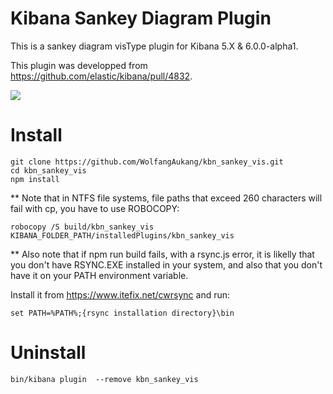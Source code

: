 # Kibana Sankey Diagram Plugin

This is a sankey diagram visType plugin for Kibana 5.X & 6.0.0-alpha1.

This plugin was developped from <https://github.com/elastic/kibana/pull/4832>.

![](https://github.com/WolfangAukang/kbn_sankey_vis/blob/master/Capture1.PNG)

# Install

```
git clone https://github.com/WolfangAukang/kbn_sankey_vis.git
cd kbn_sankey_vis
npm install
```

** Note that in NTFS file systems, file paths that exceed 260 characters will fail with cp, you have to use ROBOCOPY:

```
robocopy /S build/kbn_sankey_vis KIBANA_FOLDER_PATH/installedPlugins/kbn_sankey_vis
```

** Also note that if npm run build fails, with a rsync.js error, it is likelly that you don't have RSYNC.EXE installed
in your system, and also that you don't have it on your PATH environment variable.

Install it from https://www.itefix.net/cwrsync and run:

```
set PATH=%PATH%;{rsync installation directory}\bin
```

# Uninstall

```
bin/kibana plugin  --remove kbn_sankey_vis
```
